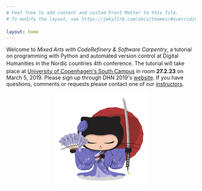 ```yaml
---
# Feel free to add content and custom Front Matter to this file.
# To modify the layout, see https://jekyllrb.com/docs/themes/#overriding-theme-defaults

layout: home
---
```


Welcome to *Mixed Arts with CodeRefinery & Software Carpentry*, a tutorial on programming with Python and automated version control at Digital Humanities in the Nordic countries 4<sup></sup>th<sub></sub> conference. The tutorial will take place at [University of Copenhagen's South Campus](https://goo.gl/maps/XdJXMDtVPLQ2) in room **27.2.23** on March 5, 2019. Please sign up through DHN 2019's [website](https://cst.dk/DHN2019/DHN2019.html). If you have questions, comments or requests please contact one of our [instructors](https://kln-courses.github.io/mixed-arts/about/).

<p align="center">
<img src="images/kimonotocat.png" alt="Octocat" width="250" align="center">
</p>
